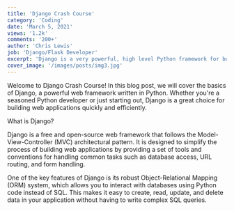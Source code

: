 ```yaml
---
title: 'Django Crash Course'
category: 'Coding'
date: 'March 5, 2021'
views: '1.2k'
comments: '200+'
author: 'Chris Lewis'
job: 'Django/Flask Developer'
excerpt: 'Django is a very powerful, high level Python framework for building web applications'
cover_image: '/images/posts/img3.jpg'
---
```


Welcome to Django Crash Course! In this blog post, we will cover the basics of Django, a powerful web framework written in Python. Whether you're a seasoned Python developer or just starting out, Django is a great choice for building web applications quickly and efficiently.

What is Django?

Django is a free and open-source web framework that follows the Model-View-Controller (MVC) architectural pattern. It is designed to simplify the process of building web applications by providing a set of tools and conventions for handling common tasks such as database access, URL routing, and form handling.

One of the key features of Django is its robust Object-Relational Mapping (ORM) system, which allows you to interact with databases using Python code instead of SQL. This makes it easy to create, read, update, and delete data in your application without having to write complex SQL queries.
